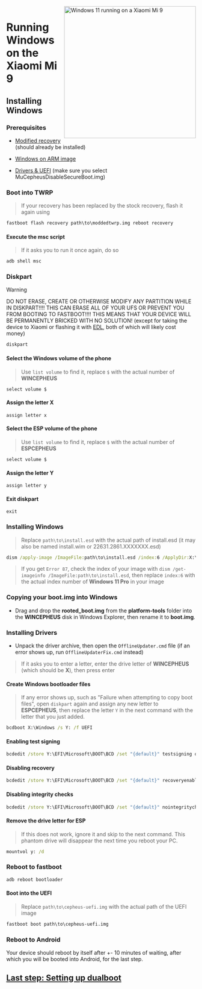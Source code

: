 <img align="right" src="https://github.com/n00b69/woa-cepheus/blob/main/cepheus.png" width="350" alt="Windows 11 running on a Xiaomi Mi 9">

# Running Windows on the Xiaomi Mi 9

## Installing Windows

### Prerequisites
- [Modified recovery](https://github.com/n00b69/woa-cepheus/releases/tag/Recovery) (should already be installed)

- [Windows on ARM image](https://arkt-7.github.io/woawin/)

- [Drivers & UEFI](https://github.com/qaz6750/XiaoMi9-Drivers/releases/latest) (make sure you select MuCepheusDisableSecureBoot.img)

### Boot into TWRP
> If your recovery has been replaced by the stock recovery, flash it again using
```cmd
fastboot flash recovery path\to\moddedtwrp.img reboot recovery
```

#### Execute the msc script
> If it asks you to run it once again, do so
```cmd
adb shell msc
```

### Diskpart
> [!WARNING]
> DO NOT ERASE, CREATE OR OTHERWISE MODIFY ANY PARTITION WHILE IN DISKPART!!!! THIS CAN ERASE ALL OF YOUR UFS OR PREVENT YOU FROM BOOTING TO FASTBOOT!!!! THIS MEANS THAT YOUR DEVICE WILL BE PERMANENTLY BRICKED WITH NO SOLUTION! (except for taking the device to Xiaomi or flashing it with [EDL](edl.md), both of which will likely cost money)

```cmd
diskpart
```

#### Select the Windows volume of the phone
> Use `list volume` to find it, replace `$` with the actual number of **WINCEPHEUS**
```diskpart
select volume $
```

#### Assign the letter X
```diskpart
assign letter x
```

#### Select the ESP volume of the phone
> Use `list volume` to find it, replace `$` with the actual number of **ESPCEPHEUS**
```diskpart
select volume $
```

#### Assign the letter Y
```diskpart
assign letter y
```

#### Exit diskpart
```diskpart
exit
```

### Installing Windows
> Replace `path\to\install.esd` with the actual path of install.esd (it may also be named install.wim or 22631.2861.XXXXXXX.esd)

```cmd
dism /apply-image /ImageFile:path\to\install.esd /index:6 /ApplyDir:X:\
```

> If you get `Error 87`, check the index of your image with `dism /get-imageinfo /ImageFile:path\to\install.esd`, then replace `index:6` with the actual index number of **Windows 11 Pro** in your image

### Copying your boot.img into Windows
- Drag and drop the **rooted_boot.img** from the **platform-tools** folder into the **WINCEPHEUS** disk in Windows Explorer, then rename it to **boot.img**.

### Installing Drivers
- Unpack the driver archive, then open the `OfflineUpdater.cmd` file (if an error shows up, run `OfflineUpdaterFix.cmd` instead)

> If it asks you to enter a letter, enter the drive letter of **WINCEPHEUS** (which should be **X**), then press enter

#### Create Windows bootloader files
> If any error shows up, such as "Failure when attempting to copy boot files", open `diskpart` again and assign any new letter to **ESPCEPHEUS**, then replace the letter `Y` in the next command with the letter that you just added.
```cmd
bcdboot X:\Windows /s Y: /f UEFI
```

#### Enabling test signing
```cmd
bcdedit /store Y:\EFI\Microsoft\BOOT\BCD /set "{default}" testsigning on
```

#### Disabling recovery
```cmd
bcdedit /store Y:\EFI\Microsoft\BOOT\BCD /set "{default}" recoveryenabled no
```

#### Disabling integrity checks
```cmd
bcdedit /store Y:\EFI\Microsoft\BOOT\BCD /set "{default}" nointegritychecks on
```

#### Remove the drive letter for ESP
> If this does not work, ignore it and skip to the next command. This phantom drive will disappear the next time you reboot your PC.
```cmd
mountvol y: /d
```

### Reboot to fastboot
```cmd
adb reboot bootloader
```

#### Boot into the UEFI
> Replace `path\to\cepheus-uefi.img` with the actual path of the UEFI image
```cmd
fastboot boot path\to\cepheus-uefi.img
```

### Reboot to Android
Your device should reboot by itself after +- 10 minutes of waiting, after which you will be booted into Android, for the last step.

## [Last step: Setting up dualboot](/guide/dualboot-selection.md)




















